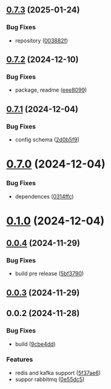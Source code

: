 ## [0.7.3](https://github.com/cmmvio/cmmv-queue/compare/v0.7.2...v0.7.3) (2025-01-24)


### Bug Fixes

* repository ([003882f](https://github.com/cmmvio/cmmv-queue/commit/003882f12f925bd802020eb41975324dc164c3ad))



## [0.7.2](https://github.com/cmmvio/cmmv-queue/compare/v0.7.1...v0.7.2) (2024-12-10)


### Bug Fixes

* package, readme ([eee8099](https://github.com/cmmvio/cmmv-queue/commit/eee8099a4c1d009cabf86cfdffe1a3c045884a4b))



## [0.7.1](https://github.com/cmmvio/cmmv-queue/compare/v0.7.0...v0.7.1) (2024-12-04)


### Bug Fixes

* config schema ([2d0b5f9](https://github.com/cmmvio/cmmv-queue/commit/2d0b5f95ee78cdbe68dc8a179ab74f13c7951dc7))



# [0.7.0](https://github.com/cmmvio/cmmv-queue/compare/v0.1.0...v0.7.0) (2024-12-04)


### Bug Fixes

* dependences ([0314ffc](https://github.com/cmmvio/cmmv-queue/commit/0314ffc2d27534d679de61e360ac6928245cd0cf))



# [0.1.0](https://github.com/cmmvio/cmmv-queue/compare/v0.0.4...v0.1.0) (2024-12-04)



## [0.0.4](https://github.com/cmmvio/cmmv-queue/compare/v0.0.3...v0.0.4) (2024-11-29)


### Bug Fixes

* build pre release ([5bf3790](https://github.com/cmmvio/cmmv-queue/commit/5bf37900cc28f8e18dd6239d733f4e1d79166868))



## [0.0.3](https://github.com/cmmvio/cmmv-queue/compare/v0.0.2...v0.0.3) (2024-11-29)



## 0.0.2 (2024-11-28)


### Bug Fixes

* build ([9cbe4dd](https://github.com/cmmvio/cmmv-queue/commit/9cbe4ddeb29ce3b99f596e9b1ecd77defdcdfe1c))


### Features

* redis and kafka support ([5f37ae6](https://github.com/cmmvio/cmmv-queue/commit/5f37ae60067a6e4115b604a26158eeb6c6af10c1))
* suppor rabbitmq ([0e55dc5](https://github.com/cmmvio/cmmv-queue/commit/0e55dc5af20f512a88152afcc91f2699dc626882))



